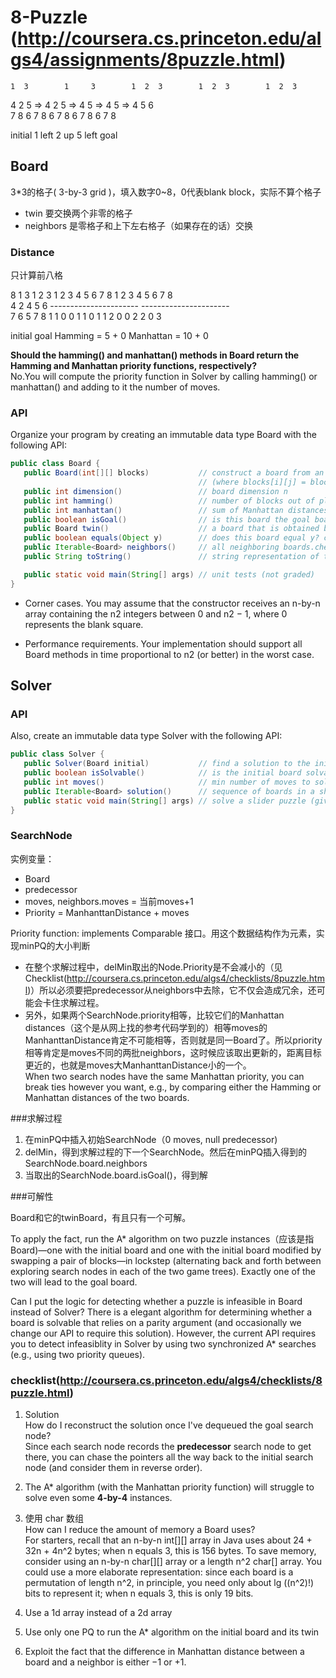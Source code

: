 # 8-Puzzle (http://coursera.cs.princeton.edu/algs4/assignments/8puzzle.html)  

    1  3        1     3        1  2  3        1  2  3        1  2  3    
 4  2  5   =>   4  2  5   =>   4     5   =>   4  5      =>   4  5  6    
 7  8  6        7  8  6        7  8  6        7  8  6        7  8     
 
 initial        1 left          2 up          5 left          goal 
 
## Board

3*3的格子( 3-by-3 grid )，填入数字0~8，0代表blank block，实际不算个格子  
* twin 要交换两个非零的格子  
* neighbors 是零格子和上下左右格子（如果存在的话）交换 
 
 ### Distance
 
 只计算前八格
 
 8  1  3        1  2  3     1  2  3  4  5  6  7  8    1  2  3  4  5  6  7  8  
 4     2        4  5  6     ----------------------    ----------------------  
 7  6  5        7  8        1  1  0  0  1  1  0  1    1  2  0  0  2  2  0  3  

 initial          goal         Hamming = 5 + 0          Manhattan = 10 + 0  
 
 **Should the hamming() and manhattan() methods in Board return the Hamming and Manhattan priority functions, respectively?**   
 No.You will compute the priority function in Solver by calling hamming() or manhattan() and adding to it the number of moves. 
 
 ### API
 
 Organize your program by creating an immutable data type Board with the following API:
 
 ```java
 public class Board {
    public Board(int[][] blocks)           // construct a board from an n-by-n array of blocks
                                           // (where blocks[i][j] = block in row i, column j)
    public int dimension()                 // board dimension n
    public int hamming()                   // number of blocks out of place
    public int manhattan()                 // sum of Manhattan distances between blocks and goal
    public boolean isGoal()                // is this board the goal board?
    public Board twin()                    // a board that is obtained by exchanging any pair of blocks
    public boolean equals(Object y)        // does this board equal y? checklist上有参考
    public Iterable<Board> neighbors()     // all neighboring boards.checklist上说用Stack or Queue
    public String toString()               // string representation of this board (in the output format specified below) checklist上有参考

    public static void main(String[] args) // unit tests (not graded)
}
```

* Corner cases.  You may assume that the constructor receives an n-by-n array containing the n2 integers between 0 and n2 − 1, where 0 represents the blank square.

 * Performance requirements.  Your implementation should support all Board methods in time proportional to n2 (or better) in the worst case.  

 
 ## Solver
 
 ### API
 
 Also, create an immutable data type Solver with the following API:
 
 ```java
 public class Solver {
    public Solver(Board initial)           // find a solution to the initial board (using the A* algorithm)
    public boolean isSolvable()            // is the initial board solvable?
    public int moves()                     // min number of moves to solve initial board; -1 if unsolvable
    public Iterable<Board> solution()      // sequence of boards in a shortest solution; null if unsolvable
    public static void main(String[] args) // solve a slider puzzle (given below)
}
```
 
 ### SearchNode
 
 实例变量：  
 * Board  
 * predecessor
 * moves, neighbors.moves = 当前moves+1
 * Priority = ManhanttanDistance + moves
 
 Priority function: implements Comparable 接口。用这个数据结构作为元素，实现minPQ的大小判断 
 * 在整个求解过程中，delMin取出的Node.Priority是不会减小的（见Checklist(http://coursera.cs.princeton.edu/algs4/checklists/8puzzle.html)）所以必须要把predecessor从neighbors中去除，它不仅会造成冗余，还可能会卡住求解过程。
 * 另外，如果两个SearchNode.priority相等，比较它们的Manhattan distances（这个是从网上找的参考代码学到的）相等moves的ManhanttanDistance肯定不可能相等，否则就是同一Board了。所以priority相等肯定是moves不同的两批neighbors，这时候应该取出更新的，距离目标更近的，也就是moves大ManhanttanDistance小的一个。  
 When two search nodes have the same Manhattan priority, you can break ties however you want, e.g., by comparing either the Hamming or Manhattan distances of the two boards.
 
 ###求解过程
 
 1. 在minPQ中插入初始SearchNode（0 moves, null predecessor)  
 2. delMin，得到求解过程的下一个SearchNode。然后在minPQ插入得到的SearchNode.board.neighbors  
 3. 当取出的SearchNode.board.isGoal()，得到解
 
 ###可解性
 
 Board和它的twinBoard，有且只有一个可解。
 
 To apply the fact, run the A* algorithm on two puzzle instances（应该是指Board)—one with the initial board and one with the initial board modified by swapping a pair of blocks—in lockstep (alternating back and forth between exploring search nodes in each of the two game trees). Exactly one of the two will lead to the goal board.  

Can I put the logic for detecting whether a puzzle is infeasible in Board instead of Solver? There is a elegant algorithm for determining whether a board is solvable that relies on a parity argument (and occasionally we change our API to require this solution). However, the current API requires you to detect infeasiblity in Solver by using two synchronized A* searches (e.g., using two priority queues).  

 ### checklist(http://coursera.cs.princeton.edu/algs4/checklists/8puzzle.html)
 
 1. Solution  
 How do I reconstruct the solution once I've dequeued the goal search node?   
 Since each search node records the **predecessor** search node to get there, you can chase the pointers all the way back to the initial search node (and consider them in reverse order).
 
 2. The A* algorithm (with the Manhattan priority function) will struggle to solve even some **4-by-4** instances.  
 3. 使用 char 数组  
 How can I reduce the amount of memory a Board uses?  
 For starters, recall that an n-by-n int[][] array in Java uses about 24 + 32n + 4n^2 bytes; when n equals 3, this is 156 bytes. To save memory, consider using an n-by-n char[][] array or a length n^2 char[] array. You could use a more elaborate representation: since each board is a permutation of length n^2, in principle, you need only about lg ((n^2)!) bits to represent it; when n equals 3, this is only 19 bits.
 
 4. Use a 1d array instead of a 2d array   
 5. Use only one PQ to run the A* algorithm on the initial board and its twin  
 6. Exploit the fact that the difference in Manhattan distance between a board and a neighbor is either −1 or +1.
 
